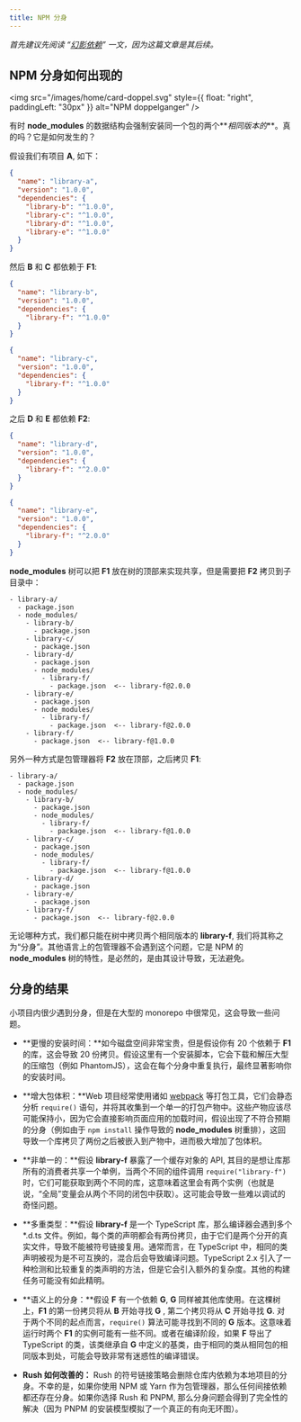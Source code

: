 ```yaml
---
title: NPM 分身
---
```


_首先建议先阅读 “[幻影依赖](../../advanced/phantom_deps)” 一文，因为这篇文章是其后续。_

## NPM 分身如何出现的

<img src="/images/home/card-doppel.svg" style={{ float: "right", paddingLeft: "30px" }} alt="NPM doppelganger" />

有时 **node_modules** 的数据结构会强制安装同一个包的两个**_相同版本的_**。真的吗？它是如何发生的？

假设我们有项目 **A**, 如下：

```json
{
  "name": "library-a",
  "version": "1.0.0",
  "dependencies": {
    "library-b": "^1.0.0",
    "library-c": "^1.0.0",
    "library-d": "^1.0.0",
    "library-e": "^1.0.0"
  }
}
```

然后 **B** 和 **C** 都依赖于 **F1**:

```json
{
  "name": "library-b",
  "version": "1.0.0",
  "dependencies": {
    "library-f": "^1.0.0"
  }
}
```

```json
{
  "name": "library-c",
  "version": "1.0.0",
  "dependencies": {
    "library-f": "^1.0.0"
  }
}
```

之后 **D** 和 **E** 都依赖 **F2**:

```json
{
  "name": "library-d",
  "version": "1.0.0",
  "dependencies": {
    "library-f": "^2.0.0"
  }
}
```

```json
{
  "name": "library-e",
  "version": "1.0.0",
  "dependencies": {
    "library-f": "^2.0.0"
  }
}
```

**node_modules** 树可以把 **F1** 放在树的顶部来实现共享，但是需要把 **F2** 拷贝到子目录中：

```
- library-a/
  - package.json
  - node_modules/
    - library-b/
      - package.json
    - library-c/
      - package.json
    - library-d/
      - package.json
      - node_modules/
        - library-f/
          - package.json  <-- library-f@2.0.0
    - library-e/
      - package.json
      - node_modules/
        - library-f/
          - package.json  <-- library-f@2.0.0
    - library-f/
      - package.json  <-- library-f@1.0.0
```

另外一种方式是包管理器将 **F2** 放在顶部，之后拷贝 **F1**:

```
- library-a/
  - package.json
  - node_modules/
    - library-b/
      - package.json
      - node_modules/
        - library-f/
          - package.json  <-- library-f@1.0.0
    - library-c/
      - package.json
      - node_modules/
        - library-f/
          - package.json  <-- library-f@1.0.0
    - library-d/
      - package.json
    - library-e/
      - package.json
    - library-f/
      - package.json  <-- library-f@2.0.0
```

无论哪种方式，我们都只能在树中拷贝两个相同版本的 **library-f**, 我们将其称之为“分身”。其他语言上的包管理器不会遇到这个问题，它是 NPM 的 **node_modules** 树的特性，是必然的，是由其设计导致，无法避免。

## 分身的结果

小项目内很少遇到分身，但是在大型的 monorepo 中很常见，这会导致一些问题。

- **更慢的安装时间：**如今磁盘空间非常宝贵，但是假设你有 20 个依赖于 **F1** 的库，这会导致 20 份拷贝。假设这里有一个安装脚本，它会下载和解压大型的压缩包（例如 PhantomJS），这会在每个分身中重复执行，最终显著影响你的安装时间。

- **增大包体积：**Web 项目经常使用诸如 [webpack](https://webpack.js.org/) 等打包工具，它们会静态分析 `require()` 语句，并将其收集到一个单一的打包产物中。这些产物应该尽可能保持小，因为它会直接影响页面应用的加载时间，假设出现了不符合预期的分身（例如由于 `npm install` 操作导致的 **node_modules** 树重排），这回导致一个库拷贝了两份之后被嵌入到产物中，进而极大增加了包体积。

- **非单一的：**假设 **library-f** 暴露了一个缓存对象的 API, 其目的是想让库那所有的消费者共享一个单例，当两个不同的组件调用 `require("library-f")` 时，它们可能获取到两个不同的库，这意味着这里会有两个实例（也就是说，“全局”变量会从两个不同的闭包中获取）。这可能会导致一些难以调试的奇怪问题。

- **多重类型：**假设 **library-f** 是一个 TypeScript 库，那么编译器会遇到多个 \*.d.ts 文件。例如，每个类的声明都会有两份拷贝，由于它们是两个分开的真实文件，导致不能被符号链接复用。通常而言，在 TypeScript 中，相同的类声明被视为是不可互换的，混合后会导致编译问题。TypeScript 2.x 引入了一种检测和比较重复的类声明的方法，但是它会引入额外的复杂度。其他的构建任务可能没有如此精明。

- **语义上的分身：**假设 **F** 有一个依赖 **G**, **G** 同样被其他库使用。在这棵树上，**F1** 的第一份拷贝将从 **B** 开始寻找 **G** , 第二个拷贝将从 **C** 开始寻找 **G**. 对于两个不同的起点而言，`require()` 算法可能寻找到不同的 **G** 版本。这意味着运行时两个 **F1** 的实例可能有一些不同。或者在编译阶段，如果 **F** 导出了 TypeScript 的类，该类继承自 **G** 中定义的基类，由于相同的类从相同包的相同版本到处，可能会导致非常有迷惑性的编译错误。

- **Rush 如何改善的：** Rush 的符号链接策略会删除仓库内依赖为本地项目的分身。不幸的是，如果你使用 NPM 或 Yarn 作为包管理器，那么任何间接依赖都还存在分身。如果你选择 Rush 和 PNPM, 那么分身问题会得到了完全性的解决（因为 PNPM 的安装模型模拟了一个真正的有向无环图）。

